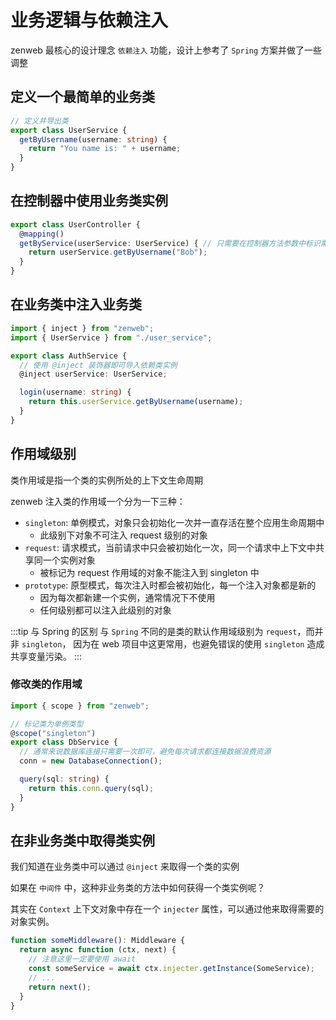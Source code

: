 # 业务逻辑与依赖注入

zenweb 最核心的设计理念 `依赖注入` 功能，设计上参考了 `Spring` 方案并做了一些调整

## 定义一个最简单的业务类

```ts title="src/service/user_service.ts"
// 定义并导出类
export class UserService {
  getByUsername(username: string) {
    return "You name is: " + username;
  }
}
```

## 在控制器中使用业务类实例

```ts title="src/controller/user.ts"
export class UserController {
  @mapping()
  getByService(userService: UserService) { // 只需要在控制器方法参数中标识需要使用的类即可
    return userService.getByUsername("Bob");
  }
}
```

## 在业务类中注入业务类

```ts title="src/service/auth_service.ts"
import { inject } from "zenweb";
import { UserService } from "./user_service";

export class AuthService {
  // 使用 @inject 装饰器即可导入依赖类实例
  @inject userService: UserService;

  login(username: string) {
    return this.userService.getByUsername(username);
  }
}
```

## 作用域级别

类作用域是指一个类的实例所处的上下文生命周期

zenweb 注入类的作用域一个分为一下三种：

- `singleton`: 单例模式，对象只会初始化一次并一直存活在整个应用生命周期中
  - 此级别下对象不可注入 request 级别的对象
- `request`: 请求模式，当前请求中只会被初始化一次，同一个请求中上下文中共享同一个实例对象
  - 被标记为 request 作用域的对象不能注入到 singleton 中
- `prototype`: 原型模式，每次注入时都会被初始化，每一个注入对象都是新的
  - 因为每次都新建一个实例，通常情况下不使用
  - 任何级别都可以注入此级别的对象

:::tip 与 Spring 的区别
与 `Spring` 不同的是类的默认作用域级别为 `request`，而并非 `singleton`，
因为在 web 项目中这更常用，也避免错误的使用 `singleton` 造成共享变量污染。
:::

### 修改类的作用域

```ts title="src/service/db_service.ts"
import { scope } from "zenweb";

// 标记类为单例类型
@scope("singleton")
export class DbService {
  // 通常来说数据库连接只需要一次即可，避免每次请求都连接数据浪费资源
  conn = new DatabaseConnection();

  query(sql: string) {
    return this.conn.query(sql);
  }
}
```

## 在非业务类中取得类实例

我们知道在业务类中可以通过 `@inject` 来取得一个类的实例

如果在 `中间件` 中，这种非业务类的方法中如何获得一个类实例呢？

其实在 `Context` 上下文对象中存在一个 `injecter` 属性，可以通过他来取得需要的对象实例。

```ts
function someMiddleware(): Middleware {
  return async function (ctx, next) {
    // 注意这里一定要使用 await
    const someService = await ctx.injecter.getInstance(SomeService);
    // ...
    return next();
  }
}
```
